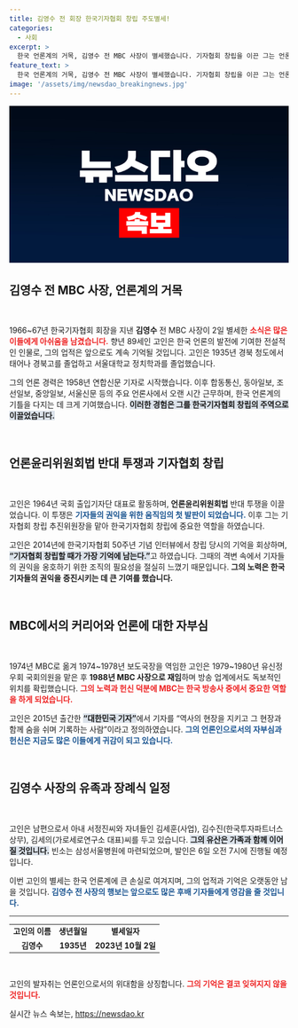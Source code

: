 ```yaml
---
title: 김영수 전 회장 한국기자협회 창립 주도별세!
categories:
  - 사회
excerpt: >
  한국 언론계의 거목, 김영수 전 MBC 사장이 별세했습니다. 기자협회 창립을 이끈 그는 언론인의 자부심을 평생 간직하며 역사의 현장을 기록해왔습니다.
feature_text: >
  한국 언론계의 거목, 김영수 전 MBC 사장이 별세했습니다. 기자협회 창립을 이끈 그는 언론인의 자부심을 평생 간직하며 역사의 현장을 기록해왔습니다.
image: '/assets/img/newsdao_breakingnews.jpg'
---
```


<p><img src="/assets/img/newsdao_breakingnews.jpg" alt="firstkoreanews 속보" /></p>

<h2 data-ke-size="size26">김영수 전 MBC 사장, 언론계의 거목</h2>

<p data-ke-size="size16">&nbsp;</p>

<p>1966~67년 한국기자협회 회장을 지낸 <b>김영수</b> 전 MBC 사장이 2일 별세한 <b><span style="color: #ee2323;">소식은 많은 이들에게 아쉬움을 남겼습니다.</span></b> 향년 89세인 고인은 한국 언론의 발전에 기여한 전설적인 인물로, 그의 업적은 앞으로도 계속 기억될 것입니다. 고인은 1935년 경북 청도에서 태어나 경북고를 졸업하고 서울대학교 정치학과를 졸업했습니다. </p>

<p>그의 언론 경력은 1958년 연합신문 기자로 시작했습니다. 이후 합동통신, 동아일보, 조선일보, 중앙일보, 서울신문 등의 주요 언론사에서 오랜 시간 근무하며, 한국 언론계의 기틀을 다지는 데 크게 기여했습니다. <b><span style="background-color: #21538527;">이러한 경험은 그를 한국기자협회 창립의 주역으로 이끌었습니다.</span></b></p>

<p data-ke-size="size16">&nbsp;</p>

<h2 data-ke-size="size26">언론윤리위원회법 반대 투쟁과 기자협회 창립</h2>

<p data-ke-size="size16">&nbsp;</p>

<p>고인은 1964년 국회 출입기자단 대표로 활동하며, <b>언론윤리위원회법</b> 반대 투쟁을 이끌었습니다. 이 투쟁은 <b><span style="color: #1a5490;">기자들의 권익을 위한 움직임의 첫 발판이 되었습니다.</span></b> 이후 그는 기자협회 창립 추진위원장을 맡아 한국기자협회 창립에 중요한 역할을 하였습니다. </p>

<p>고인은 2014년에 한국기자협회 50주년 기념 인터뷰에서 창립 당시의 기억을 회상하며, <b><span style="background-color: #21538527;">“기자협회 창립할 때가 가장 기억에 남는다.”</span></b>고 하였습니다. 그때의 격변 속에서 기자들의 권익을 옹호하기 위한 조직의 필요성을 절실히 느꼈기 때문입니다. <b>그의 노력은 한국 기자들의 권익을 증진시키는 데 큰 기여를 했습니다.</b></p>

<p data-ke-size="size16">&nbsp;</p>

<h2 data-ke-size="size26">MBC에서의 커리어와 언론에 대한 자부심</h2>

<p data-ke-size="size16">&nbsp;</p>

<p>1974년 MBC로 옮겨 1974~1978년 보도국장을 역임한 고인은 1979~1980년 유신정우회 국회의원을 맡은 후 <b>1988년 MBC 사장으로 재임</b>하며 방송 업계에서도 독보적인 위치를 확립했습니다. <b><span style="color: #ee2323;">그의 노력과 헌신 덕분에 MBC는 한국 방송사 중에서 중요한 역할을 하게 되었습니다.</span></b></p>

<p>고인은 2015년 출간한 <b><span style="background-color: #21538527;">“대한민국 기자”</span></b>에서 기자를 “역사의 현장을 지키고 그 현장과 함께 숨을 쉬며 기록하는 사람”이라고 정의하였습니다. <b><span style="color: #1a5490;">그의 언론인으로서의 자부심과 헌신은 지금도 많은 이들에게 귀감이 되고 있습니다.</span></b></p>

<p data-ke-size="size16">&nbsp;</p>

<h2 data-ke-size="size26">김영수 사장의 유족과 장례식 일정</h2>

<p data-ke-size="size16">&nbsp;</p>

<p>고인은 남편으로서 아내 서정진씨와 자녀들인 김세훈(사업), 김수진(한국투자파트너스 상무), 김세의(가로세로연구소 대표)씨를 두고 있습니다. <b><span style="background-color: #21538527;">그의 유산은 가족과 함께 이어질 것입니다.</span></b> 빈소는 삼성서울병원에 마련되었으며, 발인은 6일 오전 7시에 진행될 예정입니다. </p>

<p>이번 고인의 별세는 한국 언론계에 큰 손실로 여겨지며, 그의 업적과 기억은 오랫동안 남을 것입니다. <b><span style="color: #1a5490;">김영수 전 사장의 행보는 앞으로도 많은 후배 기자들에게 영감을 줄 것입니다.</span></b></p>

<hr style="height:1px; border:none; background-color:#333;" />

<table style="width: 100%; border-collapse: collapse;">
  <tbody>
    <tr>
      <td style="text-align: center; height: 17px;"><b>고인의 이름</b></td>
      <td style="text-align: center; height: 17px;"><b>생년월일</b></td>
      <td style="text-align: center; height: 17px;"><b>별세일자</b></td>
    </tr>
    <tr>
      <td style="text-align: center; height: 17px;"><b>김영수</b></td>
      <td style="text-align: center; height: 17px;"><b>1935년</b></td>
      <td style="text-align: center; height: 17px;"><b>2023년 10월 2일</b></td>
    </tr>
  </tbody>
</table>

<p data-ke-size="size16">&nbsp;</p>

<p>고인의 발자취는 언론인으로서의 위대함을 상징합니다. <b><span style="color: #ee2323;">그의 기억은 결코 잊혀지지 않을 것입니다.</span></b></p>
실시간 뉴스 속보는, <a href="https://newsdao.kr" rel="dofollow">https://newsdao.kr</a>


